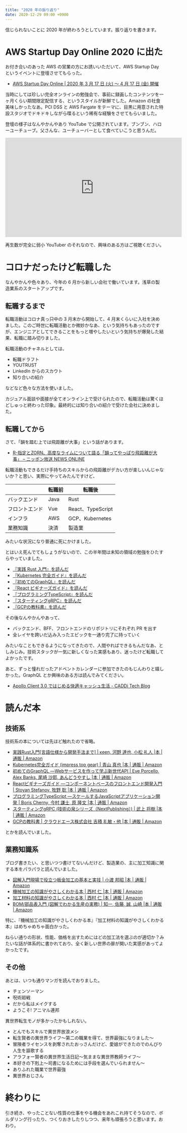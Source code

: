 ```yaml
---
title: "2020 年の振り返り"
date: 2020-12-29 09:00 +0900
---
```


信じられないことに 2020 年が終わろうとしています。振り返りを書きます。

# AWS Startup Day Online 2020 に出た
お付き合いのあった AWS の営業の方にお誘いいただいて、AWS Startup Day というイベントに登壇させてもらった。

- [AWS Startup Day Online | 2020 年 3 月 17 日 (火) 〜 4 月 17 日 (金) 開催](https://aws.amazon.com/jp/startup-day/tokyo/)

当時にしては珍しい完全オンラインの勉強会で、事前に録画したコンテンツを一ヶ月くらい期間限定配信する、というスタイルが新鮮でした。Amazon の社食美味しかったなあ。PCI DSS と AWS Fargate をテーマに、目黒に用意された特設スタジオでドキドキしながら喋るという稀有な経験をさせてもらいました。

登壇の様子はなんやかんやあり YouTube で公開されています。ブンブン、ハローユーチューブ。父さんな、ユーチューバーとして食べていこうと思うんだ。

<iframe width="560" height="315" src="https://www.youtube.com/embed/k6WiQI3Np58" frameborder="0" allow="accelerometer; autoplay; encrypted-media; gyroscope; picture-in-picture" allowfullscreen></iframe>

再生数が完全に弱小 YouTuber のそれなので、興味のある方はご視聴ください。

# コロナだったけど転職した
なんやかんや色々あり、今年の 6 月から新しい会社で働いています。浅草の製造業系のスタートアップです。

## 転職するまで
転職活動はコロナ真っ只中の 3 月末から開始して、4 月末くらいに入社を決めました。このご時世に転職活動とか微妙かなあ、という気持ちもあったのですが、エンジニアとしてできることをもっと増やしたいという気持ちが爆発した結果、転職に踏み切りました。

転職活動のチャネルとしては、

- 転職ドラフト
- YOUTRUST
- LinkedIn からのスカウト
- 知り合いの紹介

などなど色々な方法を使いました。

カジュアル面談や面接が全てオンライン上で受けられたので、転職活動は驚くほどしゅっと終わった印象。最終的には知り合いの紹介で受けた会社に決めました。

## 転職してから
さて、「韻を踏む上では飛距離が大事」という話があります。

- [R-指定とZORN、高度なライムについて語る「韻ってやっぱり飛距離が大事」 – ニッポン放送 NEWS ONLINE](https://news.1242.com/article/209776)

転職活動もできるだけ手持ちのスキルからの飛距離がデカい方が楽しいんじゃないか？と思い、実際にやってみたんですけど、

|  | 転職前 | 転職後 |
| --- | --- | --- |
| バックエンド | Java | Rust |
| フロントエンド | Vue | React、TypeScript |
| インフラ | AWS | GCP、Kubernetes |
| 業務知識 | 決済 | 製造業 |

みたいな状況になり普通に死にかけました。

とはいえ死んでてもしょうがないので、この半年間は未知の領域の勉強をひたすらやっていました。

- [『実践 Rust 入門』を読んだ](/1590105600)
- [『Kubernetes 完全ガイド』を読んだ](/1590883200)
- [『初めてのGraphQL』を読んだ](/1592092800)
- [『React ビギナーズガイド』を読んだ](/1592611200)
- [『プログラミングTypeScript』を読んだ](/1593907200)
- [『スターティングgRPC』を読んだ](/1595548800)
- [『GCPの教科書』を読んだ](/1597104000)

その後なんやかんやあって、

- バックエンド、BFF、フロントエンドのリポジトリにそれぞれ PR を出す
- 全レイヤを跨いだ込み入ったエピックを一通り完了に持っていく

みたいなこともできるようになってきたので、人間やればできるもんだなあ、としみじみ。技術スタックが一気に新しくなった実感もあり、迷ったけど転職してよかったです。

あと、ずっと憧れだったアドベントカレンダーに参加できたのもじんわりと嬉しかった。GraphQL とか興味のある方は読んでみてください。

- [Apollo Client 3.0 ではじめる快適キャッシュ生活 - CADDi Tech Blog](https://caddi.tech/archives/2195)

# 読んだ本
## 技術系
技術系の本については先ほど触れたので省略。

- [実践Rust入門[言語仕様から開発手法まで] | κeen, 河野 達也, 小松 礼人 |本 | 通販 | Amazon](https://www.amazon.co.jp/dp/4297105594/)
- [Kubernetes完全ガイド (impress top gear) | 青山 真也 |本 | 通販 | Amazon](https://www.amazon.co.jp/dp/4295004804/)
- [初めてのGraphQL ―Webサービスを作って学ぶ新世代API | Eve Porcello, Alex Banks, 尾崎 沙耶, あんどうやすし |本 | 通販 | Amazon](https://www.amazon.co.jp/dp/487311893X)
- [Reactビギナーズガイド ―コンポーネントベースのフロントエンド開発入門 | Stoyan Stefanov, 牧野 聡 |本 | 通販 | Amazon](https://www.amazon.co.jp/dp/4873117887)
- [プログラミングTypeScript ―スケールするJavaScriptアプリケーション開発 | Boris Cherny, 今村 謙士, 原 隆文 |本 | 通販 | Amazon](https://www.amazon.co.jp/dp/4873119049)
- [スターティングgRPC (技術の泉シリーズ（NextPublishing）) | 武上 将樹 |本 | 通販 | Amazon](https://www.amazon.co.jp/dp/4844378457/)
- [GCPの教科書 | クラウドエース株式会社 吉積 礼敏・他 |本 | 通販 | Amazon](https://www.amazon.co.jp/dp/4865941959/)

とかを読んでいました。

## 業務知識系
ブログ書きたい、と思いつつ書けてないんだけど、製造業の、主に加工知識に関する本をパラパラと読んでいました。

- [図解入門現場で役立つ板金加工の基本と実技 | 小渡 邦昭 |本 | 通販 | Amazon](https://www.amazon.co.jp/dp/4798046353/)
- [機械加工の知識がやさしくわかる本 | 西村 仁 |本 | 通販 | Amazon](https://www.amazon.co.jp/dp/4820759353/)
- [加工材料の知識がやさしくわかる本 | 西村 仁 |本 | 通販 | Amazon](https://www.amazon.co.jp/dp/4820748483/)
- [BOM/部品表入門 (図解でわかる生産の実務) | 知一, 佐藤, 誠, 山崎 |本 | 通販 | Amazon](https://www.amazon.co.jp/dp/482074268X)

特に、『機械加工の知識がやさしくわかる本』『加工材料の知識がやさしくわかる本』はめちゃめちゃ面白かった。

ねらい通りの形状、性能、価格を出すためにはどの加工法を選ぶのが適切か？みたいな話が体系的に書かれており、全く新しい世界の扉が開いた実感があってよかったです。

## その他
あとは、いつも通りマンガを読んでおりました。

- チェンソーマン
- 呪術廻戦
- だから私はメイクする
- ようこそ! アニマル連邦

異世界転生モノが多かったかもしれない。

- とんでもスキルで異世界放浪メシ
- 転生賢者の異世界ライフ～第二の職業を得て、世界最強になりました～
- 冒険者ライセンスを剥奪されたおっさんだけど、愛娘ができたのでのんびり人生を謳歌する
- アラフォー賢者の異世界生活日記～気ままな異世界教師ライフ～
- 本好きの下剋上～司書になるためには手段を選んでいられません～
- ありふれた職業で世界最強
- 異世界おじさん

# 終わりに
引き続き、やったことない性質の仕事をやる機会をあれこれ持てそうなので、ボルダリング行ったり、つくりおきしたりしつつ、来年も頑張ろうと思います。おわり。
